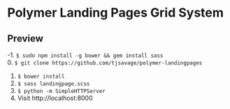 # Polymer Landing Pages Grid System

## Preview
-1. `$ sudo npm install -g bower && gem install sass`  
0. `$ git clone https://github.com/tjsavage/polymer-landingpages`  
1. `$ bower install`  
2. `$ sass landingpage.scss`  
3. `$ python -m SimpleHTTPServer`  
4. Visit http://localhost:8000  

